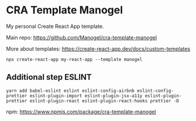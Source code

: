 # CRA Template Manogel

My personal Create React App template.

Main repo: https://github.com/Manogel/cra-template-manogel

More about templates: https://create-react-app.dev/docs/custom-templates

```
npx create-react-app my-react-app --template manogel
```

## Additional step ESLINT

```
yarn add babel-eslint eslint eslint-config-airbnb eslint-config-prettier eslint-plugin-import eslint-plugin-jsx-a11y eslint-plugin-prettier eslint-plugin-react eslint-plugin-react-hooks prettier -D
```

npm: https://www.npmjs.com/package/cra-template-manogel
